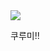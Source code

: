 <img src="https://user-images.githubusercontent.com/65212622/163874681-fc26d4f7-d771-4fd3-a6ab-8276253c565f.png"/>

쿠루미!!
